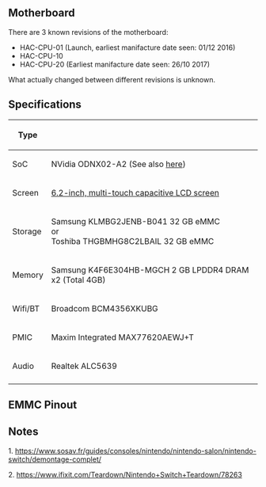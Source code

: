 ## Motherboard

There are 3 known revisions of the motherboard:

  - HAC-CPU-01 (Launch, earliest manifacture date seen: 01/12 2016)
  - HAC-CPU-10
  - HAC-CPU-20 (Earliest manifacture date seen: 26/10 2017)

What actually changed between different revisions is unknown.

## Specifications

<table>
<thead>
<tr class="header">
<th><p>Type</p></th>
<th></th>
</tr>
</thead>
<tbody>
<tr class="odd">
<td><p>SoC</p></td>
<td><p>NVidia ODNX02-A2 (See also <a href="Tegra-X1.md" title="wikilink">here</a>)</p></td>
</tr>
<tr class="even">
<td><p>Screen</p></td>
<td><p><a href="http://www.nintendo.com/switch/features/tech-specs/#switch-section">6.2-inch, multi-touch capacitive LCD screen</a></p></td>
</tr>
<tr class="odd">
<td><p>Storage</p></td>
<td><p>Samsung KLMBG2JENB-B041 32 GB eMMC<br />
or<br />
Toshiba THGBMHG8C2LBAIL 32 GB eMMC</p></td>
</tr>
<tr class="even">
<td><p>Memory</p></td>
<td><p>Samsung K4F6E304HB-MGCH 2 GB LPDDR4 DRAM x2 (Total 4GB)</p></td>
</tr>
<tr class="odd">
<td><p>Wifi/BT</p></td>
<td><p>Broadcom BCM4356XKUBG</p></td>
</tr>
<tr class="even">
<td><p>PMIC</p></td>
<td><p>Maxim Integrated MAX77620AEWJ+T</p></td>
</tr>
<tr class="odd">
<td><p>Audio</p></td>
<td><p>Realtek ALC5639</p></td>
</tr>
<tr class="even">
<td></td>
<td></td>
</tr>
</tbody>
</table>

## EMMC Pinout

## Notes

1\.
<https://www.sosav.fr/guides/consoles/nintendo/nintendo-salon/nintendo-switch/demontage-complet/>

2\. <https://www.ifixit.com/Teardown/Nintendo+Switch+Teardown/78263>
